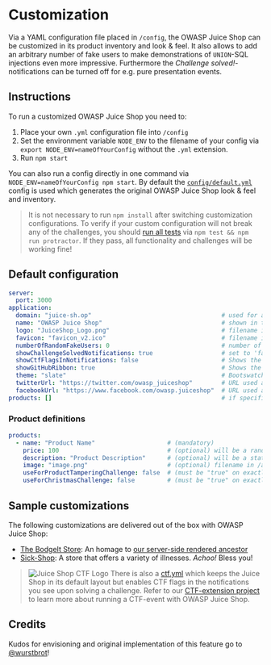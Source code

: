 # Customization

Via a YAML configuration file placed in `/config`, the OWASP Juice Shop
can be customized in its product inventory and look & feel. It also
allows to add an arbitrary number of fake users to make demonstrations
of `UNION`-SQL injections even more impressive. Furthermore the
_Challenge solved!_-notifications can be turned off for e.g. pure
presentation events.

## Instructions

To run a customized OWASP Juice Shop you need to:

1. Place your own `.yml` configuration file into `/config`
2. Set the environment variable `NODE_ENV` to the filename of your
   config via `export NODE_ENV=nameOfYourConfig` without the `.yml`
   extension.
3. Run `npm start`

You can also run a config directly in one command via
`NODE_ENV=nameOfYourConfig npm start`. By default the
[`config/default.yml`](config/default.yml) config is used which
generates the original OWASP Juice Shop look & feel and inventory.

> It is not necessary to run `npm install` after switching customization
> configurations. To verify if your custom configuration will not break
> any of the challenges, you should
> [run all tests](CONTRIBUTING.md#unit--integration-tests) via `npm test
> && npm run protractor`. If they pass, all functionality and challenges
> will be working fine!

## Default configuration

```yaml
server:
  port: 3000
application:
  domain: "juice-sh.op"                                    # used for all user email addresses
  name: "OWASP Juice Shop"                                 # shown in title and menu bar 
  logo: "JuiceShop_Logo.png"                               # filename in /app/public/images/ <or> URL of an image to download and use as a logo
  favicon: "favicon_v2.ico"                                # filename in /app/public/ <or> URL to an image in ICO format tp download and use as a favicon
  numberOfRandomFakeUsers: 0                               # number of random user accounts to be created (additional to pre-defined ones)
  showChallengeSolvedNotifications: true                   # set to 'false' to hide all instant "challenge solved"-notifications
  showCtfFlagsInNotifications: false                       # Shows the CTF flags in the challenge notifications if set to true.
  showGitHubRibbon: true                                   # Shows the "Fork me on GitHub" ribbon if set to true.
  theme: "slate"                                           # Bootswatch theme used to render the UI (see https://bootswatch.com)
  twitterUrl: "https://twitter.com/owasp_juiceshop"        # URL used as Twitter link (promises coupon codes on /#basket dialog) 
  facebookUrl: "https://www.facebook.com/owasp.juiceshop"  # URL used as Facebook link (promises coupon codes on /#basket dialog)
products: []                                               # if specified, the products to create instead of the default ones
```

### Product definitions

```yaml
products:
  - name: "Product Name"                    # (mandatory)
    price: 100                              # (optional) will be a random price if not specified
    description: "Product Description"      # (optional) will be a static "Lorem Ipsum" text if not specified
    image: "image.png"                      # (optional) filename in /app/public/images/products <or> URL of an image to download. Will be undefined.png if not specified. 
    useForProductTamperingChallenge: false  # (must be "true" on exactly one product)
    useForChristmasChallenge: false         # (must be "true" on exactly one product)
```

## Sample customizations

The following customizations are delivered out of the box with OWASP
Juice Shop:
* [The BodgeIt Store](https://github.com/bkimminich/juice-shop/blob/master/config/bodgeit.yml):
  An homage to
  [our server-side rendered ancestor](https://github.com/psiinon/bodgeit)
* [Sick-Shop](https://github.com/bkimminich/juice-shop/blob/master/config/sickshop.yml):
  A store that offers a variety of illnesses. _Achoo!_ Bless you!

> ![Juice Shop CTF Logo](https://raw.githubusercontent.com/bkimminich/juice-shop-ctf/master/images/JuiceShopCTF_Logo_50px.png) There is also a
> [ctf.yml](https://github.com/bkimminich/juice-shop/blob/master/config/ctf.yml)
> which keeps the Juice Shop in its default layout but enables CTF flags
> in the notifications you see upon solving a challenge. Refer to our
> [CTF-extension project](https://github.com/bkimminich/juice-shop-ctf)
> to learn more about running a CTF-event with OWASP Juice Shop.

## Credits

Kudos for envisioning and original implementation of this feature go to
[@wurstbrot](https://github.com/wurstbrot)!
